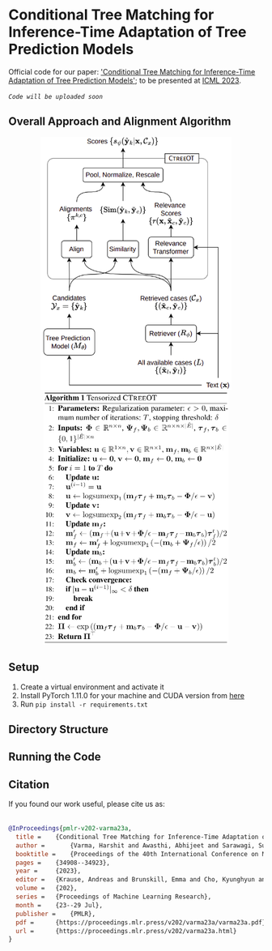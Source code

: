 # Conditional Tree Matching for Inference-Time Adaptation of Tree Prediction Models

Official code for our paper: ['Conditional Tree Matching for Inference-Time Adaptation of Tree Prediction Models'](https://proceedings.mlr.press/v202/varma23a.html); to be presented at [ICML 2023](https://icml.cc/).

*`Code will be uploaded soon`*

## Overall Approach and Alignment Algorithm

<p align="center">
  <img src="assets/ctreeot.png"/ height='500rem'>
  <img src="assets/algorithm.png"/ height='500rem'>
</p>

## Setup
1. Create a virtual environment and activate it
2. Install PyTorch 1.11.0 for your machine and CUDA version from [here](https://pytorch.org/get-started/previous-versions/#v1110)
3. Run `pip install -r requirements.txt`

## Directory Structure

## Running the Code

## Citation
If you found our work useful, please cite us as:
```bibtex

@InProceedings{pmlr-v202-varma23a,
  title = 	 {Conditional Tree Matching for Inference-Time Adaptation of Tree Prediction Models},
  author =       {Varma, Harshit and Awasthi, Abhijeet and Sarawagi, Sunita},
  booktitle = 	 {Proceedings of the 40th International Conference on Machine Learning},
  pages = 	 {34908--34923},
  year = 	 {2023},
  editor = 	 {Krause, Andreas and Brunskill, Emma and Cho, Kyunghyun and Engelhardt, Barbara and Sabato, Sivan and Scarlett, Jonathan},
  volume = 	 {202},
  series = 	 {Proceedings of Machine Learning Research},
  month = 	 {23--29 Jul},
  publisher =    {PMLR},
  pdf = 	 {https://proceedings.mlr.press/v202/varma23a/varma23a.pdf},
  url = 	 {https://proceedings.mlr.press/v202/varma23a.html}
}
```
